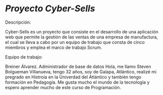 # *Proyecto Cyber-Sells*

Descripción:

Cyber-Sells es un proyecto que consiste en el desarrollo de una aplicación web que permite la gestión de las ventas de una empresa de manufactura, el cual se lleva a cabo por un equipo de trabajo que consta de cinco miembros y emplea el marco de trabajo Scrum.

Equipo de trabajo:

Breiner Álvarez. Administrador de base de datos
Hola, me llamo Steven Bolgueman Villanueva, tengo 32 años, soy de Galapa, Atlántico, realizé mi pregrado en Histroia en la Univerdad del Atlántico y también tengo formación en Pedagogía.
Me gusta mucho el mundo de la tecnología y espero aprender mucho de este curso de Programación.
